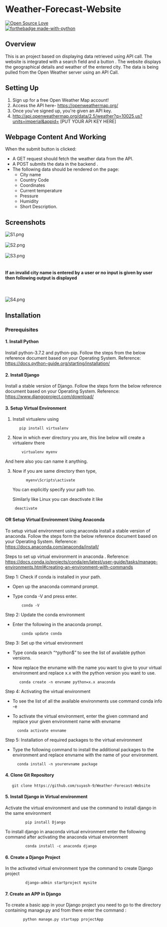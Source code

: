 # Weather-Forecast-Website
[![Open Source Love](https://badges.frapsoft.com/os/v1/open-source.svg?v=103)](https://github.com/ellerbrock/open-source-badges/)<br>
   [![forthebadge made-with-python](http://ForTheBadge.com/images/badges/made-with-python.svg)](https://www.python.org/)

## Overview
This is an project based on displaying data retrieved using API call.
The website is integrated with a search field and a button .
The website displays the geographical details and weather of the entered city.
The data is being pulled from the Open Weather server using an API Call.

## Setting Up

1.	Sign up for a free Open Weather Map account!
2.	Access the API here- https://openweathermap.org/
3.	Once you've signed up, you're given an API key. 
4.	http://api.openweathermap.org/data/2.5/weather?q=10025,us?units=imperial&appid= [PUT YOUR API KEY HERE]

## Webpage Content And Working

When the submit button is clicked:
* A GET request should fetch the weather data from the API.
* A POST submits the data in the backend .
* The following data should be rendered on the page:
  * City name
  * Country Code
  * Coordinates
  * Current temperature
  * Pressure 
  * Humidity
  * Short Description.




## Screenshots
![S1.png](https://github.com/suyash-9/Weather-Forecast-Website/blob/main/images/S1.png)
<br><br>
![S2.png](https://github.com/suyash-9/Weather-Forecast-Website/blob/main/images/S2.png)
<br><br>
![S3.png](https://github.com/suyash-9/Weather-Forecast-Website/blob/main/images/S3.png)
<br><br>

#### If an invalid city name is entered by a user or no input is given by user then following output is displayed 
<br><br>
![S4.png](https://github.com/suyash-9/Weather-Forecast-Website/blob/main/images/S4.png)
 
 

## Installation
### Prerequisites

#### 1. Install Python
 Install python-3.7.2 and python-pip. Follow the steps from the below reference document based on your Operating System. Reference: https://docs.python-guide.org/starting/installation/
 
#### 2. Install Django
 Install a stable version of Django. Follow the steps form the below reference document based on your Operating System. Reference: https://www.djangoproject.com/download/

#### 3. Setup Virtual Environment
  1) Install virtualenv using
  
            pip install virtualenv 

  2) Now in which ever directory you are, this line below will create a virtualenv there
  
             virtualenv myenv 
            
   And here also you can name it anything.

  3) Now if you are same directory then type,
  
               myenv\Scripts\activate
      You can explicitly specify your path too.

     Similarly like Linux you can deactivate it like
     
          deactivate
        
   #### OR Setup Virtual Environment Using Anaconda
   To setup virtual environment using anaconda install a stable version of anaconda. Follow the steps form the below reference document based on your Operating System. Reference: https://docs.anaconda.com/anaconda/install/
   
   Steps to set up virtual environment in anaconda . Reference: https://docs.conda.io/projects/conda/en/latest/user-guide/tasks/manage-environments.html#creating-an-environment-with-commands
      
  Step 1: Check if conda is installed in your path.

   *   Open up the anaconda command prompt.
   *   Type conda -V  and press enter.
    
               conda -V
  Step 2: Update the conda environment 
   
   *   Enter the following in the anaconda prompt.
    
               conda update conda
              
  Step 3: Set up the virtual environment

   *   Type conda search “^python$”  to see the list of available python versions.
   *   Now replace the envname with the name you want to give to your virtual environment and replace x.x with the python version you want to use.
    
              conda create -n envname python=x.x anaconda
             
  Step 4: Activating the virtual environment

   *   To see the list of all the available environments use command conda info -e
   *   To activate the virtual environment, enter the given command and replace your given environment name with envname
    
             conda activate envname
            
  Step 5: Installation of required packages to the virtual environment

   *   Type the following command to install the additional packages to the environment and replace envname with the name of your environment.
   
             conda install -n yourenvname package

#### 4. Clone Git Repository  
       git clone https://github.com/suyash-9/Weather-Forecast-Website
       
#### 5. Install Django in Virtual environment
  Activate the virtual environment and use the command to install django in the same environment
  
             pip install Django
            
  To install django in anaconda virtual environment enter the following command after activating the anaconda virtual environment
  
             conda install -c anaconda django
            
 #### 6. Create a Django Project
  In the activated virtual environment type the command to create Django project
  
             django-admin startproject mysite
            
#### 7. Create an APP in Django
 To create a basic app in your Django project you need to go to the directory containing manage.py and from there enter the command : 
      
            python manage.py startapp projectApp
